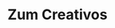 ---
layout: none
category: colaboradores
title: Zum Creativos
slug: zum-creativos

subtitulo:
 es: "Uno de los estudios de diseño más reconocidos de Córdoba, participaron en la propuesta del Espacio Creativo" 
 en: Blurb in english
link: http://www.zum.es
imagen: farm8.staticflickr.com/7117/6966055322_df3aa41f4a
---